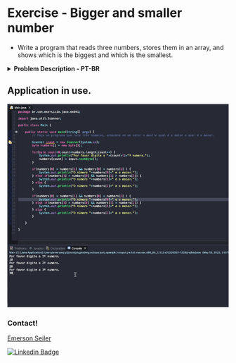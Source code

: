 # Exercise - Bigger and smaller number
- Write a program that reads three numbers, stores them in an array, and shows which is the biggest and which is the smallest.

<details >
  <summary><b>Problem Description - PT-BR</b></summary>

- Escreva um programa que leia três números, armazene-os em uma matriz e mostre qual é o maior e qual é o menor.

</details>

## Application in use.

![Gif Exercicio](./img/exercise.gif)

### Contact!

[Emerson Seiler](https://www.linkedin.com/in/seileremerson/)

[![Linkedin Badge](https://img.shields.io/badge/-seileremerson-blue?style=flat-square&logo=Linkedin&logoColor=white&link=https://www.linkedin.com/in/diogoalvesti/)](https://www.linkedin.com/in/seileremerson/)